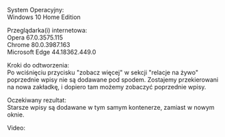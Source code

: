 System Operacyjny:   
Windows 10 Home Edition  

Przeglądarka(i) internetowa:   
Opera 67.0.3575.115  
Chrome 80.0.3987.163  
Microsoft Edge 44.18362.449.0  

Kroki do odtworzenia:  
Po wciśnięciu przycisku "zobacz więcej" w sekcji "relacje na żywo" poprzednie wpisy nie są dodawane pod spodem. Zostajemy przekierowani na nowa zakładkę, i dopiero tam możemy zobaczyć poprzednie wpisy.  

Oczekiwany rezultat:  
Starsze wpisy są dodawane w tym samym kontenerze, zamiast w nowym oknie.

Video:  
